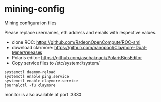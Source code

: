 # mining-config
Mining configuration files

Please replace usernames, eth address and emails with respective values.

* clone ROC: https://github.com/RadeonOpenCompute/ROC-smi
* download claymore: https://github.com/nanopool/Claymore-Dual-Miner/releases
* Polaris editor: https://github.com/jaschaknack/PolarisBiosEditor
* Copy service files to /etc/systemd/system/

```
systemctl daemon-reload
systemctl enable ping.service
systemctl enable claymore.service
journalctl -fu claymore
```
monitor is also available at port :3333
